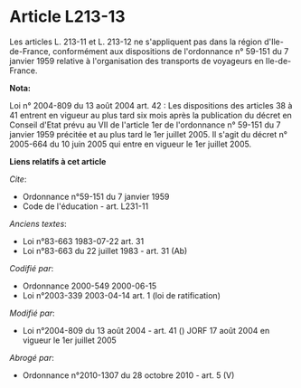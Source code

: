 # Article L213-13

Les articles L. 213-11 et L. 213-12 ne s'appliquent pas dans la région d'Ile-de-France, conformément aux dispositions de
l'ordonnance n° 59-151 du 7 janvier 1959 relative à l'organisation des transports de voyageurs en Ile-de-France.

**Nota:**

Loi n° 2004-809 du 13 août 2004 art. 42 : Les dispositions des articles 38 à 41 entrent en vigueur au plus tard six mois
après la publication du décret en Conseil d'Etat prévu au VII de l'article 1er de l'ordonnance n° 59-151 du 7 janvier 1959
précitée et au plus tard le 1er juillet 2005. Il s'agit du décret n° 2005-664 du 10 juin 2005 qui entre en vigueur le 1er
juillet 2005.

**Liens relatifs à cet article**

_Cite_:

  - Ordonnance n°59-151 du 7 janvier 1959
  - Code de l'éducation - art. L231-11

_Anciens textes_:

  - Loi n°83-663 1983-07-22 art. 31
  - Loi n°83-663 du 22 juillet 1983 - art. 31 (Ab)

_Codifié par_:

  - Ordonnance 2000-549 2000-06-15
  - Loi n°2003-339 2003-04-14 art. 1 (loi de ratification)

_Modifié par_:

  - Loi n°2004-809 du 13 août 2004 - art. 41 () JORF 17 août 2004 en vigueur le 1er juillet 2005

_Abrogé par_:

  - Ordonnance n°2010-1307 du 28 octobre 2010 - art. 5 (V)
